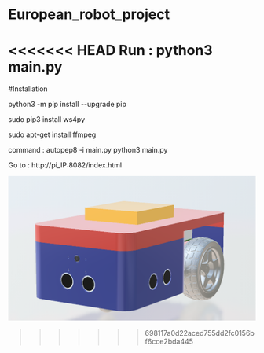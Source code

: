 # European_robot_project

<<<<<<< HEAD
Run : python3 main.py
=======
#Installation 

python3 -m pip install --upgrade pip

sudo pip3 install ws4py

sudo apt-get install ffmpeg


command : 
autopep8 -i main.py
python3 main.py

Go to : http://pi_IP:8082/index.html

![alt text](icone48.png)
>>>>>>> 698117a0d22aced755dd2fc0156bf6cce2bda445
